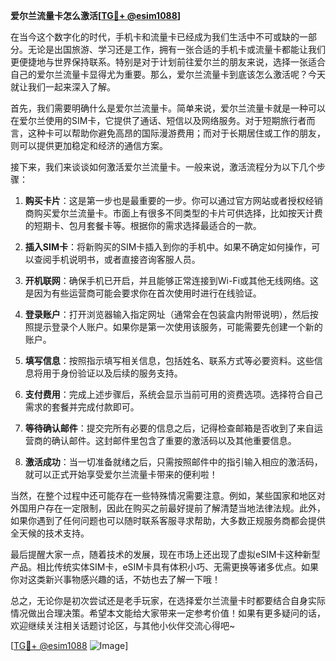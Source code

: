**爱尔兰流量卡怎么激活[[TG💪+ @esim1088](https://t.me/s/esim1088)]**

在当今这个数字化的时代，手机卡和流量卡已经成为我们生活中不可或缺的一部分。无论是出国旅游、学习还是工作，拥有一张合适的手机卡或流量卡都能让我们更便捷地与世界保持联系。特别是对于计划前往爱尔兰的朋友来说，选择一张适合自己的爱尔兰流量卡显得尤为重要。那么，爱尔兰流量卡到底该怎么激活呢？今天就让我们一起来深入了解。

首先，我们需要明确什么是爱尔兰流量卡。简单来说，爱尔兰流量卡就是一种可以在爱尔兰使用的SIM卡，它提供了通话、短信以及网络服务。对于短期旅行者而言，这种卡可以帮助你避免高昂的国际漫游费用；而对于长期居住或工作的朋友，则可以提供更加稳定和经济的通信方案。

接下来，我们来谈谈如何激活爱尔兰流量卡。一般来说，激活流程分为以下几个步骤：

1. **购买卡片**：这是第一步也是最重要的一步。你可以通过官方网站或者授权经销商购买爱尔兰流量卡。市面上有很多不同类型的卡片可供选择，比如按天计费的短期卡、包月套餐卡等。根据你的需求选择最适合的一款。

2. **插入SIM卡**：将新购买的SIM卡插入到你的手机中。如果不确定如何操作，可以查阅手机说明书，或者直接咨询客服人员。

3. **开机联网**：确保手机已开启，并且能够正常连接到Wi-Fi或其他无线网络。这是因为有些运营商可能会要求你在首次使用时进行在线验证。

4. **登录账户**：打开浏览器输入指定网址（通常会在包装盒内附带说明），然后按照提示登录个人账户。如果你是第一次使用该服务，可能需要先创建一个新的账户。

5. **填写信息**：按照指示填写相关信息，包括姓名、联系方式等必要资料。这些信息将用于身份验证以及后续的服务支持。

6. **支付费用**：完成上述步骤后，系统会显示当前可用的资费选项。选择符合自己需求的套餐并完成付款即可。

7. **等待确认邮件**：提交完所有必要的信息之后，记得检查邮箱是否收到了来自运营商的确认邮件。这封邮件里包含了重要的激活码以及其他重要信息。

8. **激活成功**：当一切准备就绪之后，只需按照邮件中的指引输入相应的激活码，就可以正式开始享受爱尔兰流量卡带来的便利啦！

当然，在整个过程中还可能存在一些特殊情况需要注意。例如，某些国家和地区对外国用户存在一定限制，因此在购买之前最好提前了解清楚当地法律法规。此外，如果你遇到了任何问题也可以随时联系客服寻求帮助，大多数正规服务商都会提供全天候的技术支持。

最后提醒大家一点，随着技术的发展，现在市场上还出现了虚拟eSIM卡这种新型产品。相比传统实体SIM卡，eSIM卡具有体积小巧、无需更换等诸多优点。如果你对这类新兴事物感兴趣的话，不妨也去了解一下哦！

总之，无论你是初次尝试还是老手玩家，在选择爱尔兰流量卡时都要结合自身实际情况做出合理决策。希望本文能给大家带来一定参考价值！如果有更多疑问的话，欢迎继续关注相关话题讨论区，与其他小伙伴交流心得吧~

[[TG💪+ @esim1088](https://t.me/s/esim1088) ![Image](https://i.postimg.cc/4NQfJmqS/Snipaste-2025-05-13-00-14-12.png)]